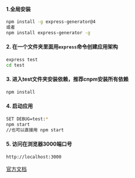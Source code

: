 #### 1.全局安装

```bash
npm install -g express-generator@4
或者
npm install express-generator -g
```

#### 2. 在一个文件夹里面用`express`命令创建应用架构

```bash
express test
cd test
```

#### 3. 进入test文件夹安装依赖，推荐cnpm安装所有依赖

```bash
npm install
```

#### 4. 启动应用

```bash
SET DEBUG=test:*	
npm start
//也可以直接用 npm start
```

#### 5. 访问在浏览器3000端口号

```bash
http://localhost:3000
```

[官方文档](http://www.expressjs.com.cn/starter/generator.html)